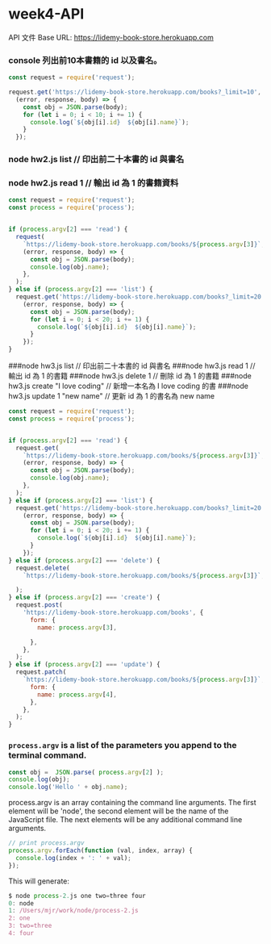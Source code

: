 # week4-API

API 文件
Base URL: https://lidemy-book-store.herokuapp.com

###  console 列出前10本書籍的 id 以及書名。

```js
const request = require('request');

request.get('https://lidemy-book-store.herokuapp.com/books?_limit=10',
  (error, response, body) => {
    const obj = JSON.parse(body);
    for (let i = 0; i < 10; i += 1) {
      console.log(`${obj[i].id}  ${obj[i].name}`);
    }
  });
  ```
### node hw2.js list // 印出前二十本書的 id 與書名
### node hw2.js read 1 // 輸出 id 為 1 的書籍資料
```js
const request = require('request');
const process = require('process');


if (process.argv[2] === 'read') {
  request(
    `https://lidemy-book-store.herokuapp.com/books/${process.argv[3]}`,
    (error, response, body) => {
      const obj = JSON.parse(body);
      console.log(obj.name);
    },
  );
} else if (process.argv[2] === 'list') {
  request.get('https://lidemy-book-store.herokuapp.com/books?_limit=20',
    (error, response, body) => {
      const obj = JSON.parse(body);
      for (let i = 0; i < 20; i += 1) {
        console.log(`${obj[i].id}  ${obj[i].name}`);
      }
    });
}


```
###node hw3.js list // 印出前二十本書的 id 與書名
###node hw3.js read 1 // 輸出 id 為 1 的書籍
###node hw3.js delete 1 // 刪除 id 為 1 的書籍
###node hw3.js create "I love coding" // 新增一本名為 I love coding 的書
###node hw3.js update 1 "new name" // 更新 id 為 1 的書名為 new name  


```js
const request = require('request');
const process = require('process');


if (process.argv[2] === 'read') {
  request.get(
    `https://lidemy-book-store.herokuapp.com/books/${process.argv[3]}`,
    (error, response, body) => {
      const obj = JSON.parse(body);
      console.log(obj.name);
    },
  );
} else if (process.argv[2] === 'list') {
  request.get('https://lidemy-book-store.herokuapp.com/books?_limit=20',
    (error, response, body) => {
      const obj = JSON.parse(body);
      for (let i = 0; i < 20; i += 1) {
        console.log(`${obj[i].id}  ${obj[i].name}`);
      }
    });
} else if (process.argv[2] === 'delete') {
  request.delete(
    `https://lidemy-book-store.herokuapp.com/books/${process.argv[3]}`,

  );
} else if (process.argv[2] === 'create') {
  request.post(
    'https://lidemy-book-store.herokuapp.com/books', {
      form: {
        name: process.argv[3],

      },
    },
  );
} else if (process.argv[2] === 'update') {
  request.patch(
    `https://lidemy-book-store.herokuapp.com/books/${process.argv[3]}`, {
      form: {
        name: process.argv[4],
      },
    },
  );
}

```

### `process.argv` is a list of the parameters you append to the terminal command.

```js
const obj =  JSON.parse( process.argv[2] );
console.log(obj);
console.log('Hello ' + obj.name);
```

process.argv is an array containing the command line arguments. The first element will be 'node', the second element will be the name of the JavaScript file. The next elements will be any additional command line arguments.

```js
// print process.argv
process.argv.forEach(function (val, index, array) {
  console.log(index + ': ' + val);
});
```
This will generate:
```js
$ node process-2.js one two=three four
0: node
1: /Users/mjr/work/node/process-2.js
2: one
3: two=three
4: four
```

